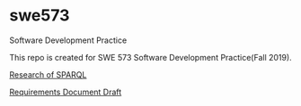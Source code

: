 # swe573
Software Development Practice

This repo is created for SWE 573 Software Development Practice(Fall 2019).

[Research of SPARQL](https://github.com/mesoylu/swe573/wiki/SPARQL)

[Requirements Document Draft](https://github.com/mesoylu/swe573/wiki/SPARQL)
